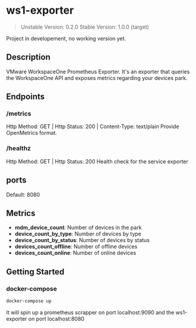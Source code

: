 # ws1-exporter

> Unstable Version: 0.2.0
> Stable Version: 1.0.0 (target)

Project in developement, no working version yet.

## Description

VMware WorkspaceOne Prometheus Exporter.
It's an exporter that queries the WorkspaceOne API and exposes metrics regarding your devices park.

## Endpoints

### /metrics

Http Method: GET | Http Status: 200 | Content-Type: text/plain
Provide OpenMetrics format.

### /healthz

Http Method: GET | Http Status: 200
Health check for the service exporter

## ports

Default: 8080

## Metrics

- **mdm_device_count**: Number of devices in the park
- **device_count_by_type**: Number of devices by type
- **device_count_by_status**: Number of devices by status
- **devices_count_offline**: Number of offline devices
- **devices_count_online**: Number of online devices

## Getting Started

### docker-compose

```bash
docker-compose up
```

It will spin up a prometheus scrapper on port localhost:9090 and the ws1-exporter on port localhost:8080
